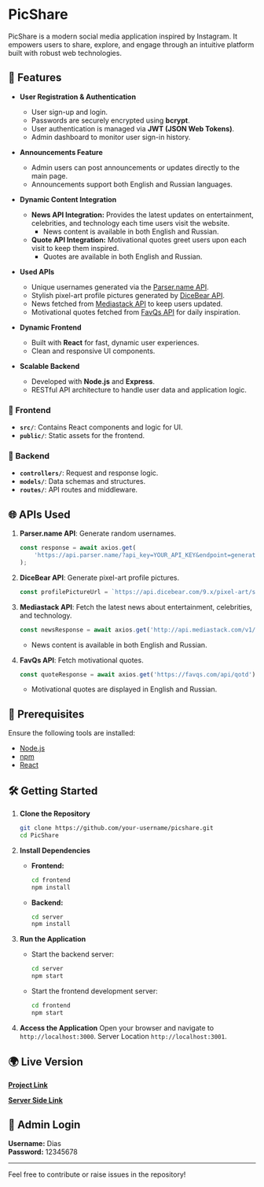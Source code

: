 # PicShare

PicShare is a modern social media application inspired by Instagram. It empowers users to share, explore, and engage through an intuitive platform built with robust web technologies.

## 🚀 Features

- **User Registration & Authentication**
  - User sign-up and login.
  - Passwords are securely encrypted using **bcrypt**.
  - User authentication is managed via **JWT (JSON Web Tokens)**.
  - Admin dashboard to monitor user sign-in history.

- **Announcements Feature**
  - Admin users can post announcements or updates directly to the main page.
  - Announcements support both English and Russian languages.

- **Dynamic Content Integration**
  - **News API Integration:** Provides the latest updates on entertainment, celebrities, and technology each time users visit the website.
    - News content is available in both English and Russian.
  - **Quote API Integration:** Motivational quotes greet users upon each visit to keep them inspired.
    - Quotes are available in both English and Russian.

- **Used APIs**
  - Unique usernames generated via the [Parser.name API](https://api.parser.name).
  - Stylish pixel-art profile pictures generated by [DiceBear API](https://www.dicebear.com/styles/pixel-art).
  - News fetched from [Mediastack API](https://mediastack.com/) to keep users updated.
  - Motivational quotes fetched from [FavQs API](https://favqs.com/) for daily inspiration.

- **Dynamic Frontend**
  - Built with **React** for fast, dynamic user experiences.
  - Clean and responsive UI components.

- **Scalable Backend**
  - Developed with **Node.js** and **Express**.
  - RESTful API architecture to handle user data and application logic.


### 📁 Frontend
- **`src/`**: Contains React components and logic for UI.
- **`public/`**: Static assets for the frontend.

### 📁 Backend
- **`controllers/`**: Request and response logic.
- **`models/`**: Data schemas and structures.
- **`routes/`**: API routes and middleware.

## 🌐 APIs Used

1. **Parser.name API**: Generate random usernames.
   ```javascript
   const response = await axios.get(
       'https://api.parser.name/?api_key=YOUR_API_KEY&endpoint=generate&results=1'
   );
   ```

2. **DiceBear API**: Generate pixel-art profile pictures.
   ```javascript
   const profilePictureUrl = `https://api.dicebear.com/9.x/pixel-art/svg?seed=${randomSeed}`;
   ```

3. **Mediastack API**: Fetch the latest news about entertainment, celebrities, and technology.
   ```javascript
   const newsResponse = await axios.get('http://api.mediastack.com/v1/news?access_key=YOUR_API_KEY&categories=entertainment,technology');
   ```
   - News content is available in both English and Russian.

4. **FavQs API**: Fetch motivational quotes.
   ```javascript
   const quoteResponse = await axios.get('https://favqs.com/api/qotd');
   ```
   - Motivational quotes are displayed in English and Russian.

## 🔧 Prerequisites

Ensure the following tools are installed:

- [Node.js](https://nodejs.org/)
- [npm](https://www.npmjs.com/)
- [React](https://reactjs.org/)

## 🛠️ Getting Started

1. **Clone the Repository**
   ```bash
   git clone https://github.com/your-username/picshare.git
   cd PicShare
   ```

2. **Install Dependencies**
   - **Frontend:**
     ```bash
     cd frontend
     npm install
     ```
   - **Backend:**
     ```bash
     cd server
     npm install
     ```

3. **Run the Application**
   - Start the backend server:
     ```bash
     cd server
     npm start
     ```
   - Start the frontend development server:
     ```bash
     cd frontend
     npm start
     ```

4. **Access the Application**
   Open your browser and navigate to `http://localhost:3000`.
   Server Location `http://localhost:3001`.

## 🌍 Live Version

[**Project Link**](https://picshare-20h0.onrender.com)

[**Server Side Link**](https://picshare-server.onrender.com)

## 🔑 Admin Login

**Username:** Dias  
**Password:** 12345678

---
Feel free to contribute or raise issues in the repository!


